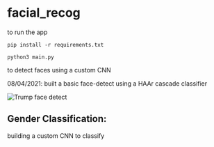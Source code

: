 # facial_recog

to run the app 

``` pip install -r requirements.txt ```

``` python3 main.py ```

to detect faces using a custom CNN

08/04/2021: built a basic face-detect using a HAAr cascade classifier

![Trump face detect](images/readme_data/basic_face_Detect.png)

## Gender Classification: 

building a custom CNN to classify
